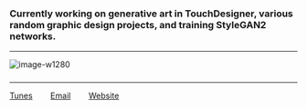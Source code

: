 ### Currently working on generative art in **TouchDesigner**, various random graphic design projects, and training StyleGAN2 networks.  
---
![image-w1280](https://user-images.githubusercontent.com/21958992/129188979-09645ffc-30be-4a41-b92c-f8dc9f7a0360.png)
### 
---
[Tunes](https://www.youtube.com/watch?v=i2eYo433JRA) &nbsp;&nbsp;&nbsp;&nbsp;&nbsp;&nbsp; [Email](mailto:miles@outlook.at) &nbsp;&nbsp;&nbsp;&nbsp;&nbsp;&nbsp; [Website](https://hy.tc)



